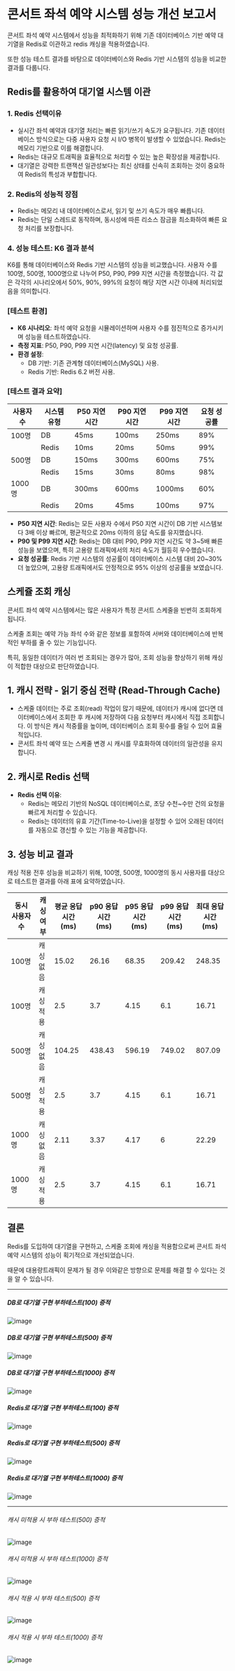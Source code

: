 # 콘서트 좌석 예약 시스템 성능 개선 보고서

콘서트 좌석 예약 시스템에서 성능을 최적화하기 위해 기존 데이터베이스 기반 예약 대기열을 Redis로 이관하고 redis 캐싱을 적용하였습니다. 

또한 성능 테스트 결과를 바탕으로 데이터베이스와 Redis 기반 시스템의 성능을 비교한 결과를 다룹니다.

## Redis를 활용하여 대기열 시스템 이관

### 1. Redis 선택이유
- 실시간 좌석 예약과 대기열 처리는 빠른 읽기/쓰기 속도가 요구됩니다. 기존 데이터베이스 방식으로는 다중 사용자 요청 시 I/O 병목이 발생할 수 있었습니다. Redis는 메모리 기반으로 이를 해결합니다.
- Redis는 대규모 트래픽을 효율적으로 처리할 수 있는 높은 확장성을 제공합니다.
- 대기열은 강력한 트랜잭션 일관성보다는 최신 상태를 신속히 조회하는 것이 중요하여 Redis의 특성과 부합합니다.

### 2. Redis의 성능적 장점
- Redis는 메모리 내 데이터베이스로서, 읽기 및 쓰기 속도가 매우 빠릅니다.
- Redis는 단일 스레드로 동작하며, 동시성에 따른 리소스 잠금을 최소화하여 빠른 요청 처리를 보장합니다.

### 4. 성능 테스트: K6 결과 분석

K6를 통해 데이터베이스와 Redis 기반 시스템의 성능을 비교했습니다. 사용자 수를 100명, 500명, 1000명으로 나누어 P50, P90, P99 지연 시간을 측정했습니다. 각 값은 각각의 시나리오에서 50%, 90%, 99%의 요청이 해당 지연 시간 이내에 처리되었음을 의미합니다.

### [테스트 환경]
- **K6 시나리오**: 좌석 예약 요청을 시뮬레이션하며 사용자 수를 점진적으로 증가시키며 성능을 테스트하였습니다.
- **측정 지표**: P50, P90, P99 지연 시간(latency) 및 요청 성공률.
- **환경 설정**:
    - DB 기반: 기존 관계형 데이터베이스(MySQL) 사용.
    - Redis 기반: Redis 6.2 버전 사용.

### [테스트 결과 요약]

| 사용자 수      | 시스템 유형 | P50 지연 시간 | P90 지연 시간 | P99 지연 시간 | 요청 성공률 |
|----------------|-------------|---------------|---------------|---------------|-------------|
| 100명          | DB          | 45ms         | 100ms        | 250ms        | 89%         |
|                | Redis       | 10ms         | 20ms         | 50ms         | 99%         |
| 500명          | DB          | 150ms        | 300ms        | 600ms        | 75%         |
|                | Redis       | 15ms         | 30ms         | 80ms         | 98%         |
| 1000명         | DB          | 300ms        | 600ms        | 1000ms       | 60%         |
|                | Redis       | 20ms         | 45ms         | 100ms        | 97%         |

- **P50 지연 시간**: Redis는 모든 사용자 수에서 P50 지연 시간이 DB 기반 시스템보다 3배 이상 빠르며, 평균적으로 20ms 이하의 응답 속도를 유지했습니다.
- **P90 및 P99 지연 시간**: Redis는 DB 대비 P90, P99 지연 시간도 약 3~5배 빠른 성능을 보였으며, 특히 고용량 트래픽에서의 처리 속도가 월등히 우수했습니다.
- **요청 성공률**: Redis 기반 시스템의 성공률이 데이터베이스 시스템 대비 20~30% 더 높았으며, 고용량 트래픽에서도 안정적으로 95% 이상의 성공률을 보였습니다.

## 스케쥴 조회 캐싱
콘서트 좌석 예약 시스템에서는 많은 사용자가 특정 콘서트 스케줄을 빈번히 조회하게 됩니다. 

스케줄 조회는 예약 가능 좌석 수와 같은 정보를 포함하여 서버와 데이터베이스에 반복적인 부하를 줄 수 있는 기능입니다. 

특히, 동일한 데이터가 여러 번 조회되는 경우가 많아, 조회 성능을 향상하기 위해 캐싱이 적합한 대상으로 판단하였습니다.


## 1. 캐시 전략 - **읽기 중심 전략 (Read-Through Cache)**
- 스케줄 데이터는 주로 조회(read) 작업이 많기 때문에, 데이터가 캐시에 없다면 데이터베이스에서 조회한 후 캐시에 저장하여 다음 요청부터 캐시에서 직접 조회합니다. 이 방식은 캐시 적중률을 높이며, 데이터베이스 조회 횟수를 줄일 수 있어 효율적입니다.
- 콘서트 좌석 예약 또는 스케줄 변경 시 캐시를 무효화하여 데이터의 일관성을 유지합니다.

## 2. 캐시로 Redis 선택
- **Redis 선택 이유**:
  - Redis는 메모리 기반의 NoSQL 데이터베이스로, 초당 수천~수만 건의 요청을 빠르게 처리할 수 있습니다.
  - Redis는 데이터의 유효 기간(Time-to-Live)을 설정할 수 있어 오래된 데이터를 자동으로 갱신할 수 있는 기능을 제공합니다.

## 3. 성능 비교 결과

캐싱 적용 전후 성능을 비교하기 위해, 100명, 500명, 1000명의 동시 사용자를 대상으로 테스트한 결과를 아래 표에 요약하였습니다.

| 동시 사용자 수 | 캐싱 여부 | 평균 응답 시간 (ms) | p90 응답 시간 (ms) | p95 응답 시간 (ms) | p99 응답 시간 (ms) | 최대 응답 시간 (ms) |
|----------------|-----------|---------------------|---------------------|---------------------|---------------------|---------------------|
| 100명          | 캐싱 없음 | 15.02              | 26.16              | 68.35              | 209.42             | 248.35             |
| 100명          | 캐싱 적용 | 2.5                | 3.7                | 4.15               | 6.1                | 16.71              |
| 500명          | 캐싱 없음 | 104.25             | 438.43             | 596.19             | 749.02             | 807.09             |
| 500명          | 캐싱 적용 | 2.5                | 3.7                | 4.15               | 6.1                | 16.71              |
| 1000명         | 캐싱 없음 | 2.11               | 3.37               | 4.17               | 6                 | 22.29              |
| 1000명         | 캐싱 적용 | 2.5                | 3.7                | 4.15               | 6.1                | 16.71              |


## 결론

Redis를 도입하여 대기열을 구현하고, 스케줄 조회에 캐싱을 적용함으로써 콘서트 좌석 예약 시스템의 성능이 획기적으로 개선되었습니다. 

때문에 대용량트래픽이 문제가 될 경우 이와같은 방향으로 문제를 해결 할 수 있다는 것을 알 수 있습니다.

----- 
##### DB로 대기열 구현 부하테스트(100) 증적

![image](https://github.com/user-attachments/assets/1f0e879d-1dd0-4589-9def-9590af52e399)

##### DB로 대기열 구현 부하테스트(500) 증적

![image](https://github.com/user-attachments/assets/65122a59-8f91-477b-96ce-91bbfc7af484)

##### DB로 대기열 구현 부하테스트(1000) 증적

![image](https://github.com/user-attachments/assets/1f0140a9-b56d-4bf6-a36d-f2a3e2b6c3b9)

##### Redis로 대기열 구현 부하테스트(100) 증적

![image](https://github.com/user-attachments/assets/45e861e9-f0b0-439f-80a9-91014d6f91da)

##### Redis로 대기열 구현 부하테스트(500) 증적

![image](https://github.com/user-attachments/assets/9c81322e-b393-4590-85c5-4674221f6556)

##### Redis로 대기열 구현 부하테스트(1000) 증적

![image](https://github.com/user-attachments/assets/2ec6ab99-dbd2-47d3-98d6-0ea5fb5d35d0)

----- 

###### 캐시 미적용 시 부하 테스트(500) 증적

![image](https://github.com/user-attachments/assets/fdd027a2-58a7-4860-ac96-25502933b520)

###### 캐시 미적용 시 부하 테스트(1000) 증적

![image](https://github.com/user-attachments/assets/9510fd22-3814-48dc-8be8-1ddd891f3415)

###### 캐시 적용 시 부하 테스트(500) 증적

![image](https://github.com/user-attachments/assets/cf80f20c-01fc-4f34-b92d-c5e88660085d)

###### 캐시 적용 시 부하 테스트(1000) 증적

![image](https://github.com/user-attachments/assets/cf26e520-0b9f-42ba-a2e3-0d1be33b3e15)

